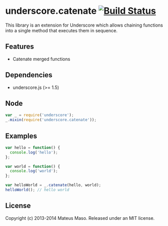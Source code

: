 underscore.catenate [![Build Status](https://travis-ci.org/mateusmaso/underscore.catenate.svg?branch=master)](https://travis-ci.org/mateusmaso/underscore.catenate)
===================
This library is an extension for Underscore which allows chaining functions into a single method that executes them in sequence.

## Features

* Catenate merged functions

## Dependencies

* underscore.js (>= 1.5)

## Node

```javascript
var _ = require('underscore');
_.mixin(require('underscore.catenate'));
```

## Examples

```javascript
var hello = function() {
  console.log('hello');
};

var world = function() {
  console.log('world');
};

var helloWorld = _.catenate(hello, world);
helloWorld(); // hello world
```

## License

Copyright (c) 2013-2014 Mateus Maso. Released under an MIT license.
